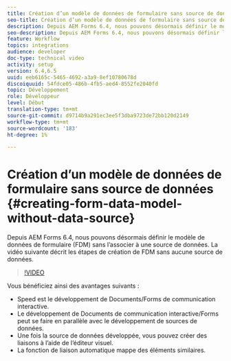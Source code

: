 ```yaml
---
title: Création d’un modèle de données de formulaire sans source de données
seo-title: Création d’un modèle de données de formulaire sans source de données
description: Depuis AEM Forms 6.4, nous pouvons désormais définir le modèle de données de formulaire (FDM) sans l’associer à une source de données. La vidéo suivante décrit les étapes de création de FDM sans aucune source de données.
seo-description: Depuis AEM Forms 6.4, nous pouvons désormais définir le modèle de données de formulaire (FDM) sans l’associer à une source de données. La vidéo suivante décrit les étapes de création de FDM sans aucune source de données.
feature: Workflow
topics: integrations
audience: developer
doc-type: technical video
activity: setup
version: 6.4,6.5
uuid: eeb6165c-5465-4692-a3a9-8ef10780678d
discoiquuid: 54fdce05-486b-4fb5-aed4-8552fe2040fd
topic: Développement
role: Développeur
level: Début
translation-type: tm+mt
source-git-commit: d9714b9a291ec3ee5f3dba9723de72bb120d2149
workflow-type: tm+mt
source-wordcount: '183'
ht-degree: 1%

---
```



# Création d’un modèle de données de formulaire sans source de données {#creating-form-data-model-without-data-source}

Depuis AEM Forms 6.4, nous pouvons désormais définir le modèle de données de formulaire (FDM) sans l’associer à une source de données. La vidéo suivante décrit les étapes de création de FDM sans aucune source de données.

>[!VIDEO](https://video.tv.adobe.com/v/21414/?quality=9&learn=on)

Vous bénéficiez ainsi des avantages suivants :

* Speed est le développement de Documents/Forms de communication interactive.
* Le développement de Documents de communication interactive/Forms peut se faire en parallèle avec le développement de sources de données.
* Une fois la source de données développée, vous pouvez créer des liaisons à l’aide de l’éditeur visuel.
* La fonction de liaison automatique mappe des éléments similaires.

